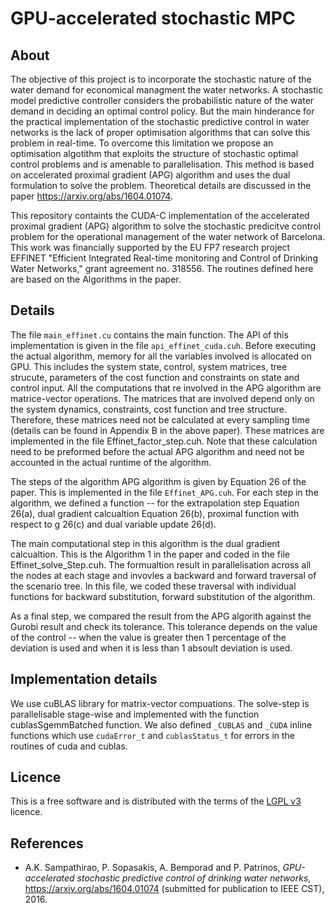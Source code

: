 # GPU-accelerated stochastic MPC

## About
The objective of this project is to incorporate the stochastic nature of 
the water demand for economical managment the water networks. 
A stochastic model predictive controller
considers the probabilistic nature of the water demand in deciding an optimal control
policy. But the main hinderance for the practical implementation of the stochastic
predictive control in water networks is the lack of proper optimisation algorithms
that can solve this problem in real-time. To overcome this limitation we 
propose an optimisation algotithm that exploits the structure of stochastic
optimal control problems and is amenable to parallelisation. This method is 
based on accelerated proximal gradient (APG) algorithm and uses the dual
formulation to solve the problem. Theoretical details are discussed in the paper 
https://arxiv.org/abs/1604.01074.

This repository containts the CUDA-C implementation of the accelerated proximal
gradient (APG) algorithm to solve the stochastic predicitve control problem 
for the operational management of the water network of Barcelona. 
This work was financially supported by the EU FP7 research
project EFFINET "Efficient Integrated Real-time monitoring
and Control of Drinking Water Networks," grant agreement
no. 318556. The routines defined here are based on the Algorithms in the paper.


## Details
The file `main_effinet.cu` contains the main function. The API of this 
implementation is given in the file `api_effinet_cuda.cuh`. Before executing the 
actual algorithm, memory for all the variables involved is allocated 
on GPU. This includes the system state, control, system matrices,
tree strucute, parameters of the cost function and constraints on state and control input. 
All the computations that re involved in the APG algorithm are matrice-vector 
operations. The matrices that are involved depend only on the 
system dynamics, constraints, cost function and tree structure. Therefore, 
these matrices need not be calculated at every sampling time (details can be 
found in Appendix B in the above paper). These matrices are implemented in the file 
Effinet_factor_step.cuh. Note that these calculation need to be preformed before
the actual APG algorithm and need not be accounted in the actual runtime
of the algorithm. 

The steps of the algorithm APG algorithm is given by Equation 26 of the
paper. This is implemented in the file `Effinet_APG.cuh`. For each step in 
the algorithm, we defined a function -- for the extrapolation step Equation 26(a), 
dual gradient calcualtion Equation 26(b), proximal function with respect to g 
26(c) and dual variable update 26(d).

The main computational step in this algorithm is the dual gradient calcualtion. 
This is the Algorithm 1 in the paper and coded in the file Effinet_solve_Step.cuh.
The formualtion result in parallelisation across all the nodes at each stage and 
invovles a backward and forward traversal of the scenario tree. In this file, we 
coded these traversal with individual functions for backward substitution, 
forward substitution of the algorithm. 


As a final step, we compared the result from the APG algorith against the Gurobi 
result and check its tolerance. This tolerance depends on the value of the control -- 
when the value is greater then 1 percentage of the deviation is used and when it is 
less than 1 absoult deviation is used.

## Implementation details 
We use cuBLAS library for matrix-vector compuations. The solve-step is parallelisable 
stage-wise and implemented with the function cublasSgemmBatched function. We also defined 
`_CUBLAS` and `_CUDA` inline functions which use `cudaError_t` and `cublasStatus_t` for errors in
the routines of cuda and cublas.


## Licence
This is a free software and is distributed with the terms of the
[LGPL v3](https://github.com/ajaykumarsampath/GPU-APG-water-network/blob/master/LICENCE.txt) licence.

## References

* A.K. Sampathirao, P. Sopasakis, A. Bemporad and P. Patrinos,
  _GPU-accelerated stochastic predictive control of
  drinking water networks_, https://arxiv.org/abs/1604.01074 (submitted for
  publication to IEEE CST), 2016.
 


